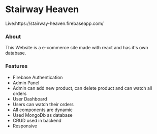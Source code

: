 <h1>Stairway Heaven</h1>
Live:https://stairway-heaven.firebaseapp.com/

<h3>About</h3>
This Website is a e-commerce site made with react and has it's own database.

<h3>Features</h3>
<ul>
  <li>Firebase Authentication</li>
  <li>Admin Panel</li>
  <li>Admin can add new product, can delete product and can watch all orders</li>
  <li>User Dashboard</li>
  <li>Users can watch their orders</li>
  <li>All components are dynamic</li>
  <li>Used MongoDb as database</li>
  <li>CRUD used in backend</li>
  <li>Responsive</li>
</ul>
